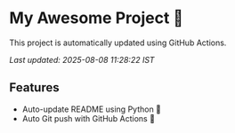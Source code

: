 # My Awesome Project 🚀

This project is automatically updated using GitHub Actions.

_Last updated: 2025-08-08 11:28:22 IST_

## Features
- Auto-update README using Python 🐍
- Auto Git push with GitHub Actions 🤖
